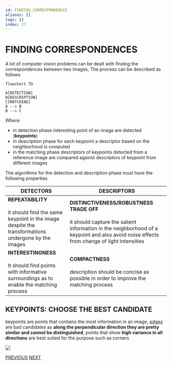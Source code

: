 ```yaml
---
id: FINDING_CORRESPONDENCES
aliases: []
tags: []
index: 27
---
```


# FINDING CORRESPONDENCES

A lot of computer vision problems can be dealt with finding the correspondences between two images, The process can be described as follows

```mermaid
flowchart TD

A[DETECTION]
B[DESCRIPTION]
C[MATCHING]
A --> B
B --> C
```

Where:

- in detection phase interesting point of an image are detected (**keypoints**)
- in description phase for each keypoint a descriptor based on the neighborhood is computed
- in the matching phase descriptors of keypoints detected from a reference image are compared against descriptors of keypoint from different images

The algorithms for the detection and description phase must have the following properties

| DETECTORS                                                                                                                  | DESCRIPTORS                                                                                                                                                                                    |
| -------------------------------------------------------------------------------------------------------------------------- | ---------------------------------------------------------------------------------------------------------------------------------------------------------------------------------------------- |
| **REPEATABILITY**<br><br>it should find the same keypoint in the image despite the transformations undergone by the images | **DISTINCTIVENESS/ROBUSTNESS TRADE OFF**<br><br>it should capture the salient information in the neighborhood of  a keypoint and also avoid noise effects from change of light intensities<br> |
| **INTERESTINGNESS**<br><br>It should find points with informative surroundings as to enable the matching process           | **COMPACTNESS**<br><br>description should be concise as possible in order to improve the matching process                                                                                      |
## KEYPOINTS: CHOOSE THE BEST CANDIDATE

keypoints are points that contains the most information in an image, [edges](EDGES.md) are bad candidates as **along the perpendicular direction they are pretty similar and cannot be distinguished**, points that show **high variance in all directions** are best suited for the purpose such as corners

![](computer_vision/Pasted_image_20240310151838.png)

[PREVIOUS](pages/image_segmentation_blob_analysis/BLOB_ANALYSIS.md) [NEXT](pages/local_features/EDGES.md)
